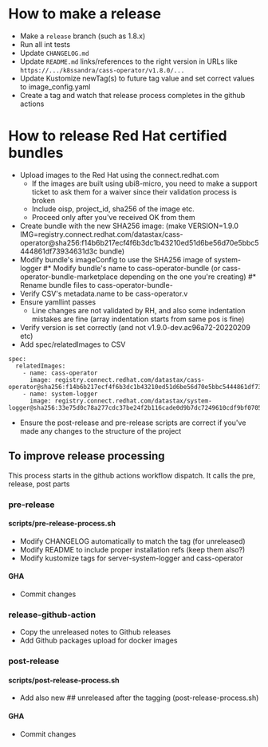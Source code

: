 # How to make a release

* Make a `release` branch (such as 1.8.x)
* Run all int tests
* Update `CHANGELOG.md`
* Update `README.md` links/references to the right version in URLs like `https://.../k8ssandra/cass-operator/v1.8.0/...`
* Update Kustomize newTag(s) to future tag value and set correct values to image_config.yaml
* Create a tag and watch that release process completes in the github actions

# How to release Red Hat certified bundles

* Upload images to the Red Hat using the connect.redhat.com
  * If the images are built using ubi8-micro, you need to make a support ticket to ask them for a waiver since their validation process is broken
  * Include oisp, project_id, sha256 of the image etc.
  * Proceed only after you've received OK from them
* Create bundle with the new SHA256 image: (make VERSION=1.9.0 IMG=registry.connect.redhat.com/datastax/cass-operator@sha256:f14b6b217ecf4f6b3dc1b43210ed51d6be56d70e5bbc5444861df73934631d3c bundle)
* Modify bundle's imageConfig to use the SHA256 image of system-logger
#* Modify bundle's name to cass-operator-bundle (or cass-operator-bundle-marketplace depending on the one you're creating)
#* Rename bundle files to cass-operator-bundle-<file>
* Verify CSV's metadata.name to be cass-operator.v<version>
* Ensure yamllint passes
  * Line changes are not validated by RH, and also some indentation mistakes are fine (array indentation starts from same pos is fine)
* Verify version is set correctly (and not v1.9.0-dev.ac96a72-20220209 etc)
* Add spec/relatedImages to CSV
```
spec:
  relatedImages:
    - name: cass-operator
      image: registry.connect.redhat.com/datastax/cass-operator@sha256:f14b6b217ecf4f6b3dc1b43210ed51d6be56d70e5bbc5444861df73934631d3c
    - name: system-logger
      image: registry.connect.redhat.com/datastax/system-logger@sha256:33e75d0c78a277cdc37be24f2b116cade0d9b7dc7249610cdf9bf0705c8a040e
```
* Ensure the post-release and pre-release scripts are correct if you've made any changes to the structure of the project

## To improve release processing

This process starts in the github actions workflow dispatch. It calls the pre, release, post parts

### pre-release

#### scripts/pre-release-process.sh
* Modify CHANGELOG automatically to match the tag (for unreleased)
* Modify README to include proper installation refs (keep them also?)
* Modify kustomize tags for server-system-logger and cass-operator

#### GHA
* Commit changes

### release-github-action

* Copy the unreleased notes to Github releases
* Add Github packages upload for docker images

### post-release

#### scripts/post-release-process.sh
* Add also new ## unreleased after the tagging (post-release-process.sh)

#### GHA
* Commit changes
